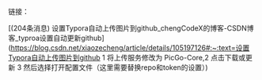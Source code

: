 链接：

[(204条消息) 设置Typora自动上传图片到github_chengCodeX的博客-CSDN博客_typroa设置自动更新github](https://blog.csdn.net/xiaozecheng/article/details/105197126#:~:text=设置Typora自动上传图片到github 1 将上传服务修改为 PicGo-Core,2 点击下载或更新 3 然后选择打开配置文件（这里需要替换repo和token的设置）)